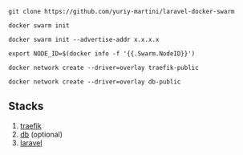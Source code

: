 ```shell
git clone https://github.com/yuriy-martini/laravel-docker-swarm
```

```shell
docker swarm init
```

```shell
docker swarm init --advertise-addr x.x.x.x
```

```shell
export NODE_ID=$(docker info -f '{{.Swarm.NodeID}}')
```

```shell
docker network create --driver=overlay traefik-public
```

```shell
docker network create --driver=overlay db-public
```

## Stacks

1. [traefik](traefik/README.md)
1. [db](db/README.md) (optional)
1. [laravel](laravel/README.md)
